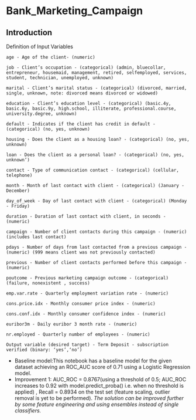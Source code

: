 # Bank_Marketing_Campaign

## Introduction
Definition of Input Variables

    age - Age of the client- (numeric)

    job - Client’s occupation - (categorical) (admin, bluecollar, entrepreneur, housemaid, management, retired, selfemployed, services, student, technician, unemployed, unknown)

    marital - Client’s marital status - (categorical) (divorced, married, single, unknown, note: divorced means divorced or widowed)

    education - Client’s education level - (categorical) (basic.4y, basic.6y, basic.9y, high.school, illiterate, professional.course, university.degree, unknown)

    default - Indicates if the client has credit in default - (categorical) (no, yes, unknown)

    housing - Does the client as a housing loan? - (categorical) (no, yes, unknown)

    loan - Does the client as a personal loan? - (categorical) (no, yes, unknown’)

    contact - Type of communication contact - (categorical) (cellular, telephone)

    month - Month of last contact with client - (categorical) (January - December)

    day_of_week - Day of last contact with client - (categorical) (Monday - Friday)

    duration - Duration of last contact with client, in seconds - (numeric)

    campaign - Number of client contacts during this campaign - (numeric) (includes last contact)

    pdays - Number of days from last contacted from a previous campaign - (numeric) (999 means client was not previously contacted)

    previous - Number of client contacts performed before this campaign - (numeric)

    poutcome - Previous marketing campaign outcome - (categorical) (failure, nonexistent , success)

    emp.var.rate - Quarterly employment variation rate - (numeric)

    cons.price.idx - Monthly consumer price index - (numeric)

    cons.conf.idx - Monthly consumer confidence index - (numeric)

    euribor3m - Daily euribor 3 month rate - (numeric)

    nr.employed - Quarterly number of employees - (numeric)

    Output variable (desired target) - Term Deposit - subscription verified (binary: ‘yes’,‘no’)



* Baseline model:This notebook has a baseline model for the given dataset achieving an ROC_AUC score of 0.71 using a Logistic Regression model.
* Improvement 1: AUC_ROC = 0.8767(using a threshold of 0.5; AUC_ROC increases to 0.92 with model.predict_proba() i.e. when no threshold is applied) , Recall = 0.8934 on the test set (feature scaling, outlier removal is yet to be performed). 
*The solution can be improved further by some feature engineering and using ensembles instead of single classifiers.*

